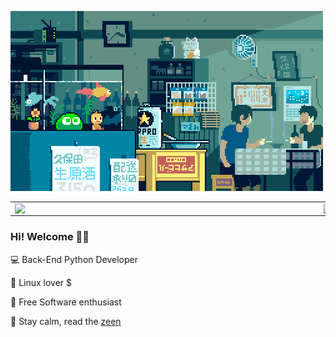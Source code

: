 ![capa github](image.gif)

<center>
  <table>
    <tr>
        <td><img width="480px" align="left" src="https://github-readme-stats.vercel.app/api?username=devSantZ&theme=shadow_blue"/></td>
        <td><img width="375px" align="left" src="https://github-readme-stats.vercel.app/api/top-langs/?username=devSantZ&hide=html,TeX,Jupyter%20Notebook&layout=compact&theme=shadow_blue" /></td>
    </tr>
  </table>
</center>

### Hi! Welcome 👨‍💻

💻 Back-End Python Developer

🐧 Linux lover $

👾 Free Software enthusiast

🐍 Stay calm, read the [zeen](https://peps.python.org/pep-0020/)

